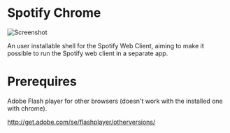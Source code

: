 ﻿# Spotify Chrome
![Screenshot](http://img594.imageshack.us/img594/5342/spotifychrome.png)

An user installable shell for the Spotify Web Client, aiming to make it possible to run the Spotify web client in a separate app.

# Prerequires
Adobe Flash player for other browsers (doesn't work with the installed one with chrome).

http://get.adobe.com/se/flashplayer/otherversions/